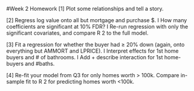 #Week 2 Homework
[1] Plot some relationships and tell a story.

[2] Regress log value onto all but mortgage and purchase $.
I How many coefficients are significant at 10% FDR?
I Re-run regression with only the significant covariates,
and compare R
2
to the full model.

[3] Fit a regression for whether the buyer had ≥ 20% down
(again, onto everything but AMMORT and LPRICE).
I Interpret effects for 1st home buyers and # of bathrooms.
I Add + describe interaction for 1st home-buyers and #baths.

[4] Re-fit your model from Q3 for only homes worth > 100k.
Compare in-sample fit to R
2
for predicting homes worth <100k.

